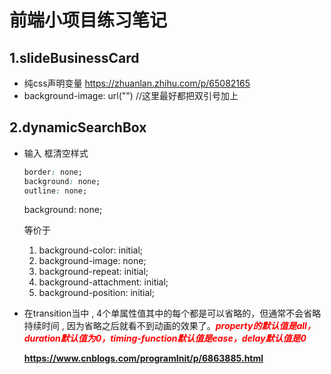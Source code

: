 # 前端小项目练习笔记

## 1.slideBusinessCard

- 纯css声明变量 https://zhuanlan.zhihu.com/p/65082165
- background-image: url("") //这里最好都把双引号加上

## 2.dynamicSearchBox

- 输入 框清空样式

  ```css
  border: none;
  background: none;
  outline: none;
  ```
  
  background: none; 
  
  等价于
  
  1. background-color: initial;
  2. background-image: none;
  3. background-repeat: initial;
  4. background-attachment: initial;
  5. background-position: initial;
  

- 在transition当中 , 4个单属性值其中的每个都是可以省略的，但通常不会省略持续时间 , 因为省略之后就看不到动画的效果了。***<span style="color: red">property的默认值是all，duration默认值为0，timing-function默认值是ease，delay默认值是0</span>***

  **https://www.cnblogs.com/programInit/p/6863885.html**
